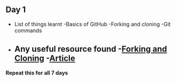 ## Day 1
- List of things learnt
    -Basics of GitHub
    -Forking and cloning
    -Git commands

- Any useful resource found
    -<a href="https://www.youtube.com/watch?v=OODDLyvePr8">Forking and Cloning</a>
    -<a href="https://link.medium.com/yYZu0GDvG7">Article</a>
    -

**Repeat this for all 7 days**
